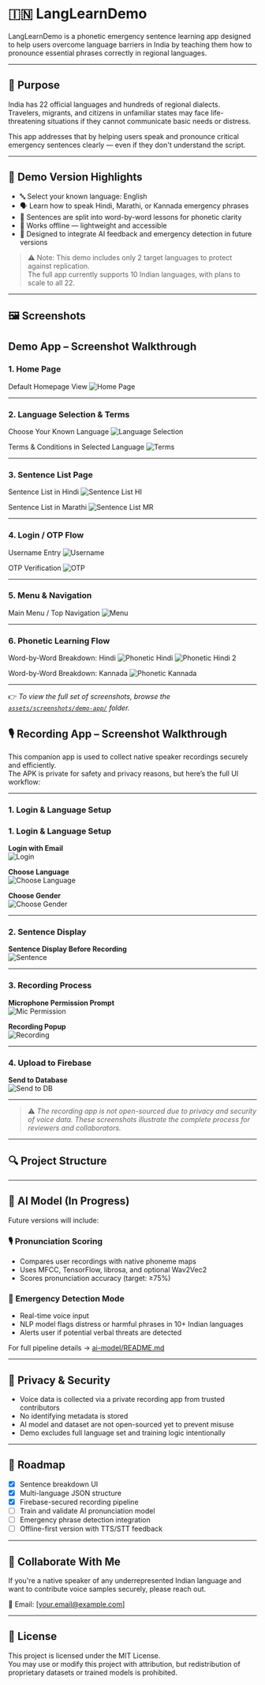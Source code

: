 # 🇮🇳 LangLearnDemo

LangLearnDemo is a phonetic emergency sentence learning app designed to help users overcome language barriers in India by teaching them how to pronounce essential phrases correctly in regional languages.

---

## 🧭 Purpose

India has 22 official languages and hundreds of regional dialects.  
Travelers, migrants, and citizens in unfamiliar states may face life-threatening situations if they cannot communicate basic needs or distress.

This app addresses that by helping users speak and pronounce critical emergency sentences clearly — even if they don't understand the script.

---

## 📱 Demo Version Highlights

- 🔤 Select your known language: English
- 🗣️ Learn how to speak Hindi, Marathi, or Kannada emergency phrases
- 🧩 Sentences are split into word-by-word lessons for phonetic clarity
- 📶 Works offline — lightweight and accessible
- 🎯 Designed to integrate AI feedback and emergency detection in future versions

> ⚠️ Note: This demo includes only 2 target languages to protect against replication.  
> The full app currently supports 10 Indian languages, with plans to scale to all 22.

---

## 🖼️ Screenshots

## Demo App – Screenshot Walkthrough

### 1. Home Page

Default Homepage View
![Home Page](assets/screenshots/demo-app/01_home_page/home_screen_english.png)

---

### 2. Language Selection & Terms

Choose Your Known Language
![Language Selection](assets/screenshots/demo-app/02_language_selection_terms/language_selection_english.png)

Terms & Conditions in Selected Language
![Terms](assets/screenshots/demo-app/02_language_selection_terms/terms_hindi.png)

---

### 3. Sentence List Page

Sentence List in Hindi
![Sentence List HI](assets/screenshots/demo-app/03_sentence_list/sentence_list_hindi.png)

Sentence List in Marathi
![Sentence List MR](assets/screenshots/demo-app/03_sentence_list/sentence_list_marathi.png)

---

### 4. Login / OTP Flow

Username Entry
![Username](assets/screenshots/demo-app/04_login_otp/username_entry.png)

OTP Verification
![OTP](assets/screenshots/demo-app/04_login_otp/otp_verification.png)

---

### 5. Menu & Navigation

Main Menu / Top Navigation
![Menu](assets/screenshots/demo-app/05_menu/main_menu.png)

---

### 6. Phonetic Learning Flow

Word-by-Word Breakdown: Hindi
![Phonetic Hindi](assets/screenshots/demo-app/06_phonetic_learning/word_1_hindi.png)
![Phonetic Hindi 2](assets/screenshots/demo-app/06_phonetic_learning/word_2_hindi.png)

Word-by-Word Breakdown: Kannada
![Phonetic Kannada](assets/screenshots/demo-app/06_phonetic_learning/word_1_kannada.png)

---

👉 *To view the full set of screenshots, browse the [`assets/screenshots/demo-app/`](assets/screenshots/demo-app/) folder.*



## 🎙️ Recording App – Screenshot Walkthrough

This companion app is used to collect native speaker recordings securely and efficiently.  
The APK is private for safety and privacy reasons, but here’s the full UI workflow:

---

### 1. Login & Language Setup

### 1. Login & Language Setup

**Login with Email**  
![Login](assets/screenshots/recording-app/01_login.webp)

**Choose Language**  
![Choose Language](assets/screenshots/recording-app/03_choose_language.webp)

**Choose Gender**  
![Choose Gender](assets/screenshots/recording-app/06_choose_gender.webp)

---

### 2. Sentence Display

**Sentence Display Before Recording**  
![Sentence](assets/screenshots/recording-app/02_sentences.webp)

---

### 3. Recording Process

**Microphone Permission Prompt**  
![Mic Permission](assets/screenshots/recording-app/04_record_permission.webp)

**Recording Popup**  
![Recording](assets/screenshots/recording-app/05_record.webp)

---

### 4. Upload to Firebase

**Send to Database**  
![Send to DB](assets/screenshots/recording-app/07_send_to_db.webp)


---

> ⚠️ *The recording app is not open-sourced due to privacy and security of voice data. These screenshots illustrate the complete process for reviewers and collaborators.*


---

## 🔍 Project Structure

---

## 🧠 AI Model (In Progress)

Future versions will include:

### 🎙️ Pronunciation Scoring
- Compares user recordings with native phoneme maps
- Uses MFCC, TensorFlow, librosa, and optional Wav2Vec2
- Scores pronunciation accuracy (target: ≥75%)

### 🚨 Emergency Detection Mode
- Real-time voice input
- NLP model flags distress or harmful phrases in 10+ Indian languages
- Alerts user if potential verbal threats are detected

For full pipeline details → [ai-model/README.md](./ai-model/README.md)

---

## 🔐 Privacy & Security

- Voice data is collected via a private recording app from trusted contributors
- No identifying metadata is stored
- AI model and dataset are not open-sourced yet to prevent misuse
- Demo excludes full language set and training logic intentionally

---

## 📅 Roadmap

- [x] Sentence breakdown UI
- [x] Multi-language JSON structure
- [x] Firebase-secured recording pipeline
- [ ] Train and validate AI pronunciation model
- [ ] Emergency phrase detection integration
- [ ] Offline-first version with TTS/STT feedback

---

## 🤝 Collaborate With Me

If you're a native speaker of any underrepresented Indian language and want to contribute voice samples securely, please reach out.

📧 Email: [your.email@example.com]

---

## 📜 License

This project is licensed under the MIT License.  
You may use or modify this project with attribution, but redistribution of proprietary datasets or trained models is prohibited.



